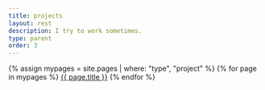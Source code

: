 ```yaml
---
title: projects
layout: rest
description: I try to work sometimes.
type: parent
order: 3
---
```


<div class="section main">
	<div class="container">
		{% assign mypages = site.pages | where: "type", "project" %}
		{% for page in mypages %}
		<a class="button" href="{{ page.url | relative_url }}">{{ page.title }}</a>
		{% endfor %}
	</div>
</div>
